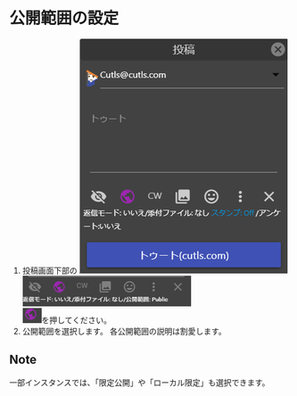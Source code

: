 # 公開範囲の設定

1. 投稿画面下部の ![toot3](https://raw.githubusercontent.com/cutls/TheDeskDocs/master/media/toot3.png)  
![toot7](https://raw.githubusercontent.com/cutls/TheDeskDocs/master/media/toot7.png)  
![toot10](https://raw.githubusercontent.com/cutls/TheDeskDocs/master/media/toot10.png)を押してください。
2. 公開範囲を選択します。 各公開範囲の説明は割愛します。

## Note

一部インスタンスでは、「限定公開」や「ローカル限定」も選択できます。


